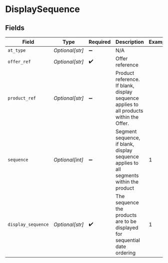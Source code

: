 # DisplaySequence


## Fields

| Field                                                                                   | Type                                                                                    | Required                                                                                | Description                                                                             | Example                                                                                 |
| --------------------------------------------------------------------------------------- | --------------------------------------------------------------------------------------- | --------------------------------------------------------------------------------------- | --------------------------------------------------------------------------------------- | --------------------------------------------------------------------------------------- |
| `at_type`                                                                               | *Optional[str]*                                                                         | :heavy_minus_sign:                                                                      | N/A                                                                                     |                                                                                         |
| `offer_ref`                                                                             | *Optional[str]*                                                                         | :heavy_check_mark:                                                                      | Offer reference                                                                         |                                                                                         |
| `product_ref`                                                                           | *Optional[str]*                                                                         | :heavy_minus_sign:                                                                      | Product reference. If blank, display sequence applies to all products within the Offer. |                                                                                         |
| `sequence`                                                                              | *Optional[int]*                                                                         | :heavy_minus_sign:                                                                      | Segment sequence, if blank, display sequence applies to all segments within the product | 1                                                                                       |
| `display_sequence`                                                                      | *Optional[str]*                                                                         | :heavy_check_mark:                                                                      | The sequence the products are to be displayed for sequential date ordering              | 1                                                                                       |